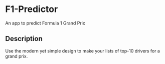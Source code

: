 # F1-Predictor
An app to predict Formula 1 Grand Prix

## Description
Use the modern yet simple design to make your lists of top-10 drivers for a grand prix.
